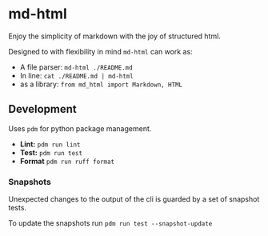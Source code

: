 # md-html

Enjoy the simplicity of markdown with the joy of structured html.

Designed to with flexibility in mind `md-html` can work as:

- A file parser: `md-html ./README.md`
- In line: `cat ./README.md | md-html`
- as a library: `from md_html import Markdown, HTML`

## Development

Uses `pdm` for python package management.

- **Lint:** `pdm run lint`
- **Test:** `pdm run test`
- **Format** `pdm run ruff format`

### Snapshots

Unexpected changes to the output of the cli is guarded by
a set of snapshot tests.

To update the snapshots run `pdm run test --snapshot-update`
